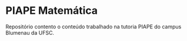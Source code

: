 # PIAPE Matemática
Repositório contento o conteúdo trabalhado na tutoria PIAPE do campus Blumenau da UFSC. 

